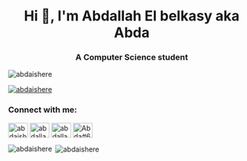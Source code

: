 <h1 align="center">Hi 👋, I'm Abdallah El belkasy aka Abda</h1>
<h3 align="center">A Computer Science student</h3>

<p align="left"> <img src="https://komarev.com/ghpvc/?username=abdaishere&label=Profile%20views&color=ffbb00&style=flat" alt="abdaishere" /> </p>

<p align="left"> <a href="https://twitter.com/abdaishere" target="blank"><img src="https://img.shields.io/twitter/follow/abdaishere?logo=twitter&style=for-the-badge" alt="abdaishere" /></a> </p>

<h3 align="left">Connect with me:</h3>
<p align="left">
<a href="https://twitter.com/abdaishere" target="blank"><img align="center" src="https://raw.githubusercontent.com/rahuldkjain/github-profile-readme-generator/master/src/images/icons/Social/twitter.svg" alt="abdaishere" height="30" width="40" /></a>
<a href="https://linkedin.com/in/abdallahelbelkasy" target="blank"><img align="center" src="https://raw.githubusercontent.com/rahuldkjain/github-profile-readme-generator/master/src/images/icons/Social/linked-in-alt.svg" alt="abdallahelbelkasy" height="30" width="40" /></a>
<a href="https://fb.com/abdallahe22" target="blank"><img align="center" src="https://raw.githubusercontent.com/rahuldkjain/github-profile-readme-generator/master/src/images/icons/Social/facebook.svg" alt="abdallahe22" height="30" width="40" /></a>
<a href="https://discord.gg/Abda#6422" target="blank"><img align="center" src="https://raw.githubusercontent.com/rahuldkjain/github-profile-readme-generator/master/src/images/icons/Social/discord.svg" alt="Abda#6422" height="30" width="40" /></a>
</p>

<p><img align="left" src="https://github-readme-stats.vercel.app/api/top-langs?username=abdaishere&show_icons=true&theme=dark&locale=en&layout=compact" alt="abdaishere" /></p>

<p>&nbsp;<img align="center" src="https://github-readme-stats.vercel.app/api?username=abdaishere&show_icons=true&theme=dark&locale=en" alt="abdaishere" /></p>

<!--START_SECTION:activity-->